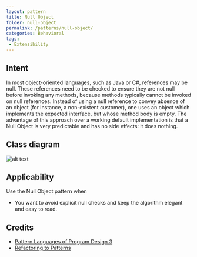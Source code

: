 ```yaml
---
layout: pattern
title: Null Object
folder: null-object
permalink: /patterns/null-object/
categories: Behavioral
tags:
 - Extensibility
---
```


## Intent
In most object-oriented languages, such as Java or C#, references
may be null. These references need to be checked to ensure they are not null
before invoking any methods, because methods typically cannot be invoked on
null references. Instead of using a null reference to convey absence of an
object (for instance, a non-existent customer), one uses an object which
implements the expected interface, but whose method body is empty. The
advantage of this approach over a working default implementation is that a Null
Object is very predictable and has no side effects: it does nothing.

## Class diagram
![alt text](./etc/null-object.png "Null Object")

## Applicability
Use the Null Object pattern when

* You want to avoid explicit null checks and keep the algorithm elegant and easy to read.

## Credits

* [Pattern Languages of Program Design 3](https://www.amazon.com/gp/product/0201310112/ref=as_li_tl?ie=UTF8&camp=1789&creative=9325&creativeASIN=0201310112&linkCode=as2&tag=javadesignpat-20&linkId=7372ffb8a4e39a3bb10f199b89aef921)
* [Refactoring to Patterns](https://www.amazon.com/gp/product/0321213351/ref=as_li_tl?ie=UTF8&camp=1789&creative=9325&creativeASIN=0321213351&linkCode=as2&tag=javadesignpat-20&linkId=2a76fcb387234bc71b1c61150b3cc3a7)
